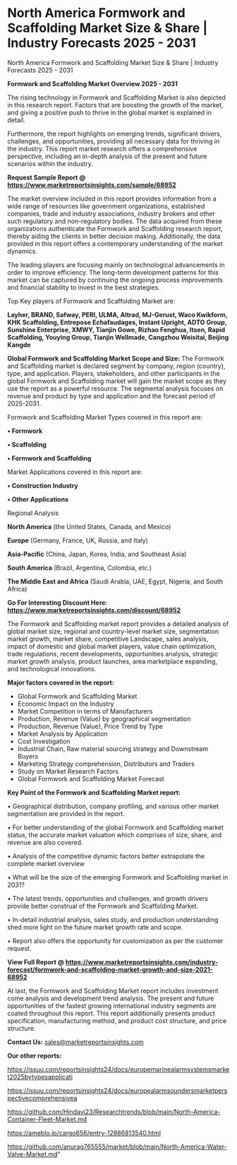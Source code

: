 # North America Formwork and Scaffolding Market Size & Share | Industry Forecasts 2025 - 2031
North America Formwork and Scaffolding Market Size & Share | Industry Forecasts 2025 - 2031

<Strong> Formwork and Scaffolding Market Overview 2025 - 2031</strong>

The rising technology in Formwork and Scaffolding Market is also depicted in this research report. Factors that are boosting the growth of the market, and giving a positive push to thrive in the global market is explained in detail.

Furthermore, the report highlights on emerging trends, significant drivers, challenges, and opportunities, providing all necessary data for thriving in the industry. This report market research offers a comprehensive perspective, including an in-depth analysis of the present and future scenarios within the industry.

<strong>Request Sample Report @ <a href=https://www.marketreportsinsights.com/sample/68952>https://www.marketreportsinsights.com/sample/68952</a></strong>

The market overview included in this report provides information from a wide range of resources like government organizations, established companies, trade and industry associations, industry brokers and other such regulatory and non-regulatory bodies. The data acquired from these organizations authenticate the Formwork and Scaffolding research report, thereby aiding the clients in better decision making. Additionally, the data provided in this report offers a contemporary understanding of the market dynamics.

The leading players are focusing mainly on technological advancements in order to improve efficiency. The long-term development patterns for this market can be captured by continuing the ongoing process improvements and financial stability to invest in the best strategies.

Top Key players of Formwork and Scaffolding Market are:

<strong>Layher, BRAND, Safway, PERI, ULMA, Altrad, MJ-Gerust, Waco Kwikform, KHK Scaffolding, Entrepose Echafaudages, Instant Upright, ADTO Group, Sunshine Enterprise, XMWY, Tianjin Gowe, Rizhao Fenghua, Itsen, Rapid Scaffolding, Youying Group, Tianjin Wellmade, Cangzhou Weisitai, Beijing Kangde</strong>

<strong><b>Global Formwork and Scaffolding Market Scope and Size:</b></strong>
The Formwork and Scaffolding market is declared segment by company, region (country), type, and application. Players, stakeholders, and other participants in the global Formwork and Scaffolding market will gain the market scope as they use the report as a powerful resource. The segmental analysis focuses on revenue and product by type and application and the forecast period of 2025-2031.

Formwork and Scaffolding Market Types covered in this report are:

<strong>• Formwork

• Scaffolding

• Formwork and Scaffolding</strong>

Market Applications covered in this report are:

<strong>• Construction Industry

• Other Applications</strong> 

Regional Analysis

<strong>North America</strong> (the United States, Canada, and Mexico)

<strong>Europe</strong> (Germany, France, UK, Russia, and Italy)

<strong>Asia-Pacific</strong> (China, Japan, Korea, India, and Southeast Asia)

<strong>South America</strong> (Brazil, Argentina, Colombia, etc.)

<strong>The Middle East and Africa</strong> (Saudi Arabia, UAE, Egypt, Nigeria, and South Africa)

<strong>Go For Interesting Discount Here: <a href=https://www.marketreportsinsights.com/discount/68952>https://www.marketreportsinsights.com/discount/68952</a></strong>

The Formwork and Scaffolding market report provides a detailed analysis of global market size, regional and country-level market size, segmentation market growth, market share, competitive Landscape, sales analysis, impact of domestic and global market players, value chain optimization, trade regulations, recent developments, opportunities analysis, strategic market growth analysis, product launches, area marketplace expanding, and technological innovations.

<strong><b>Major factors covered in the report:</b></strong>
<ul>
  <li>Global Formwork and Scaffolding Market </li>
  <li>Economic Impact on the Industry</li>
  <li>Market Competition in terms of Manufacturers</li>
  <li>Production, Revenue (Value) by geographical segmentation</li>
  <li>Production, Revenue (Value), Price Trend by Type</li>
  <li>Market Analysis by Application</li>
  <li>Cost Investigation</li>
  <li>Industrial Chain, Raw material sourcing strategy and Downstream Buyers</li>
  <li>Marketing Strategy comprehension, Distributors and Traders</li>
  <li>Study on Market Research Factors</li>
  <li>Global Formwork and Scaffolding Market Forecast</li>
</ul>

<strong><b>Key Point of the Formwork and Scaffolding Market report:</b></strong>

• Geographical distribution, company profiling, and various other market segmentation are provided in the report.

• For better understanding of the global Formwork and Scaffolding market status, the accurate market valuation which comprises of size, share, and revenue are also covered.

• Analysis of the competitive dynamic factors better extrapolate the complete market overview

• What will be the size of the emerging Formwork and Scaffolding market in 2031?

• The latest trends, opportunities and challenges, and growth drivers provide better construal of the Formwork and Scaffolding Market.

• In-detail industrial analysis, sales study, and production understanding shed more light on the future market growth rate and scope.

• Report also offers the opportunity for customization as per the customer request.

<strong><b>View Full Report @ <a href=https://www.marketreportsinsights.com/industry-forecast/formwork-and-scaffolding-market-growth-and-size-2021-68952>https://www.marketreportsinsights.com/industry-forecast/formwork-and-scaffolding-market-growth-and-size-2021-68952</a></b></strong>


At last, the Formwork and Scaffolding Market report includes investment come analysis and development trend analysis. The present and future opportunities of the fastest growing international industry segments are coated throughout this report. This report additionally presents product specification, manufacturing method, and product cost structure, and price structure.

<strong>Contact Us:</strong>
sales@marketreportsinsights.com

<strong>Our other reports:</strong>

<a href=https://issuu.com/reportsinsights24/docs/europemarinealarmsystemsmarket2025bytypesapplicati>https://issuu.com/reportsinsights24/docs/europemarinealarmsystemsmarket2025bytypesapplicati</a>

<a href=https://issuu.com/reportsinsights24/docs/europealarmsoundersmarketperspectivecomprehensivea>https://issuu.com/reportsinsights24/docs/europealarmsoundersmarketperspectivecomprehensivea</a>

<a href=https://github.com/Hindavi23/Researchtrends/blob/main/North-America-Container-Fleet-Market.md>https://github.com/Hindavi23/Researchtrends/blob/main/North-America-Container-Fleet-Market.md</a>

<a href=https://ameblo.jp/cargo656/entry-12886813540.html>https://ameblo.jp/cargo656/entry-12886813540.html</a>

<a href=https://github.com/anurag765555/market/blob/main/North-America-Water-Valve-Market.md>https://github.com/anurag765555/market/blob/main/North-America-Water-Valve-Market.md</a>"
